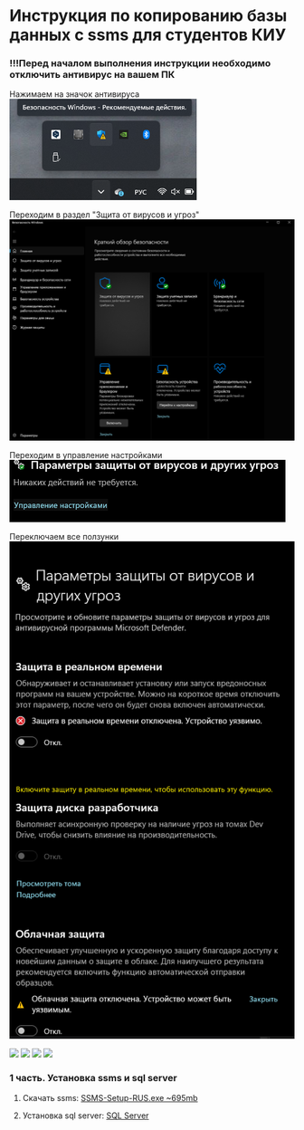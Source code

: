 # Инструкция по копированию базы данных с ssms для студентов КИУ
### !!!Перед началом выполнения инструкции необходимо отключить антивирус на вашем ПК

Нажимаем на значок антивируса
![Как найти антивирус](images/antivirus1.png)

Переходим в раздел "Зщита от вирусов и угроз"
![Переход в нужный раздел](images/antivirus2.png)

Переходим в управление настройками
![Управление нстройками](images/antivirus3.png)

Переключаем все ползунки
![Переключение полузнков](images/antivirus4.png)

![](images/antivirus.png)
![](images/antivirus.png)
![](images/antivirus.png)
![](images/antivirus.png)

### 1 часть. Установка ssms и sql server
1) Скачать ssms: <a href="https://github.com/MaksimFomin06/instructions-for-copying-a-database-from-SSMS/raw/refs/heads/main/ssms/SSMS-Setup-RUS.exe?download=" download>SSMS-Setup-RUS.exe ~695mb</a>

2) Установка sql server: <a href="https://github.com/MaksimFomin06/instructions-for-copying-a-database-from-SSMS/raw/refs/heads/main/sql%20server/SQL2022-SSEI-Dev.exe?download=" download>SQL Server </a>
